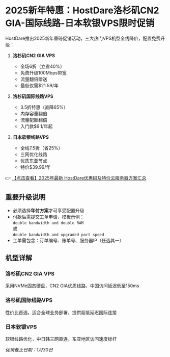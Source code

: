 # 2025新年特惠：HostDare洛杉矶CN2 GIA-国际线路-日本软银VPS限时促销

HostDare推出2025新年重磅促销活动，三大热门VPS机型全线降价，配置免费升级：

1. **洛杉矶CN2 GIA VPS**  
   - 全场6折（立省40%）
   - 免费升级100Mbps带宽
   - 流量翻倍赠送
   - 最低仅需$21.59/年

2. **洛杉矶国际线路VPS**  
   - 3.5折特惠（直降65%）
   - 内存容量翻倍
   - 流量配额翻倍
   - 入门款$9.1/年起

3. **日本软银线路VPS**  
   - 全线7.5折（省25%）
   - 三网优化线路
   - 优质东亚节点
   - 特价$39.99/年

👉 [【点击查看】2025年最新 HostDare优惠码及特价云服务器方案汇总](https://bit.ly/hostdare)

## 重要升级说明
- 必须选择**年付方案**才可享受配置升级
- 付款后需提交工单申请，模板示例：  
  `double bandwidth and double RAM`  
  或  
  `double bandwidth and upgraded port speed`
- 工单需包含：订单编号、账单号、服务器IP（任选其一）

## 机型详解
### 洛杉矶CN2 GIA VPS
采用NVMe固态硬盘，CN2 GIA优质线路，中国访问延迟低至150ms

### 洛杉矶国际线路VPS
性价比首选，适合全球业务部署，提供超低延迟国际连接

### 日本软银VPS
软银线路优化，中日韩三网直连，东亚地区访问速度标杆

*促销截止日期：1月30日*